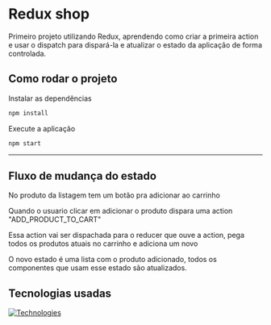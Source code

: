 # Redux shop
Primeiro projeto utilizando Redux, aprendendo como criar a primeira action e usar o dispatch para dispará-la e atualizar o estado da aplicação de forma controlada.

## Como rodar o projeto

Instalar as dependências
```bash
npm install
```

Execute a aplicação
```bash
npm start
```
----------------------------

## Fluxo de mudança do estado

No produto da listagem tem um botão pra adicionar ao carrinho

Quando o usuario clicar em adicionar o produto dispara uma action "ADD_PRODUCT_TO_CART"

Essa action vai ser dispachada para o reducer que ouve a action, pega todos os produtos atuais no carrinho e adiciona um novo

O novo estado é uma lista com o produto adicionado, todos os componentes que usam esse estado são atualizados.

## Tecnologias usadas
[![Technologies](https://skillicons.dev/icons?i=js,html,react,styledcomponents,redux&perline=5)](https://skillicons.dev)
